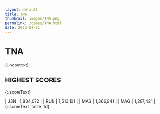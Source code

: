 ```yaml
---
layout: default
title: TNA
thumbnail: images/TNA.png
permalink: /games/TNA.html
date: 2023-08-21
---
```


# TNA 
{:.neontext}

## HIGHEST SCORES
{:.scoreText}

| J3N | 1,834,072 | 
| RUN | 1,513,101 | 
| MAG | 1,366,941 | 
| MAG | 1,287,421 | 
{:.scoreText .table .td}

